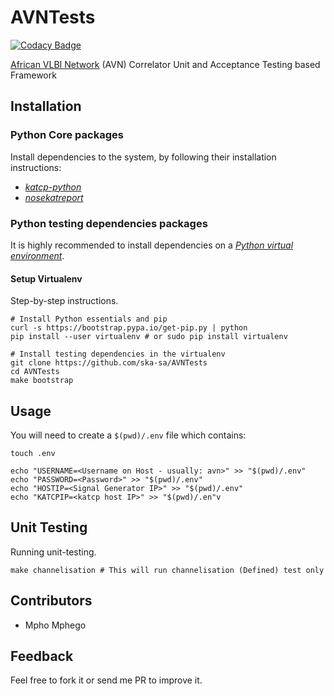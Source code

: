 # AVNTests

[![Codacy Badge](https://api.codacy.com/project/badge/Grade/65abea0d64554c5ab27b6aad07496c2d)](https://app.codacy.com/app/mmphego/AVNTests?utm_source=github.com&utm_medium=referral&utm_content=ska-sa/AVNTests&utm_campaign=Badge_Grade_Settings)

[African VLBI Network](https://www.ska.ac.za/science-engineering/avn/) (AVN) Correlator Unit and Acceptance Testing based Framework

## Installation

### Python Core packages

Install dependencies to the system, by following their installation instructions:

*  [_katcp-python_](https://github.com/ska-sa/katcp-python)
*  [_nosekatreport_](https://github.com/ska-sa/nosekatreport/tree/karoocbf)

### Python testing dependencies packages

It is highly recommended to install dependencies on a [_Python virtual environment_](https://virtualenv.pypa.io/).

#### Setup Virtualenv

Step-by-step instructions.

```shell
# Install Python essentials and pip
curl -s https://bootstrap.pypa.io/get-pip.py | python
pip install --user virtualenv # or sudo pip install virtualenv

# Install testing dependencies in the virtualenv
git clone https://github.com/ska-sa/AVNTests
cd AVNTests
make bootstrap
```

## Usage

You will need to create a `$(pwd)/.env` file which contains:

```shell
touch .env

echo "USERNAME=<Username on Host - usually: avn>" >> "$(pwd)/.env"
echo "PASSWORD=<Password>" >> "$(pwd)/.env"
echo "HOSTIP=<Signal Generator IP>" >> "$(pwd)/.env"
echo "KATCPIP=<katcp host IP>" >> "$(pwd)/.en"v
```

## Unit Testing

Running unit-testing.

```shell
make channelisation # This will run channelisation (Defined) test only
```

## Contributors

-	Mpho Mphego

## Feedback

Feel free to fork it or send me PR to improve it.
